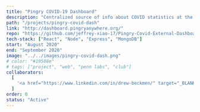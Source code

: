 ```yaml
---
title: "Pingry COVID-19 Dashboard"
description: "Centralized source of info about COVID statistics at the state, county, and internal levels. Aims to inform the Pingry community during the pandemic."
path: "/projects/pingry-covid-dash"
link: "http://dashboard.pingryanywhere.org/"
repo: "https://github.com/jeffrey-xiao-17/Pingry-Covid-External-Dashboard"
tech-stack: ["React", "Node", "Express", "MongoDB"]
start: "August 2020"
end: "September 2020"
image: "../../images/pingry-covid-dash.png"
# color: "#19508e"
# tags: ["project", "web", "penn labs", "club"]
collaborators:
  [
    '<a href="https://www.linkedin.com/in/drew-beckmen/" target="_BLANK">Drew Beckmen</a>',
  ]
order: 0
status: "Active"
---
```

